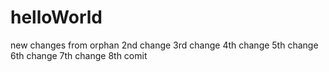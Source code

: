 # helloWorld

new changes from orphan
2nd change
3rd change
4th change
5th change
6th change 
7th change
8th comit
